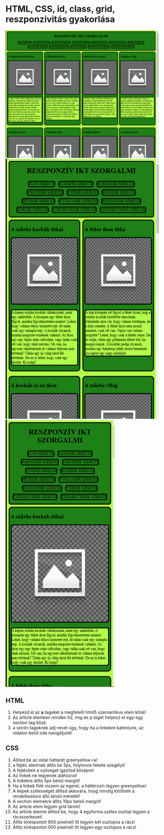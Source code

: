 # HTML, CSS, id, class, grid, reszponzivitás gyakorlása

<img src="minta/asztali.PNG" alt="asztali"><br>
<img src="minta/tablet.PNG" alt="asztali"> 
<img src="minta/mobil.PNG" alt="asztali"><br>

## HTML 

1. Helyezd el az **a** tageket a megfelelő html5 szemantikus elem közé!
2. Az article elemben minden h2, img és p taget helyezz el egy-egy section tag közé.
3. a sectin tageknek adj nevet úgy, hogy ha a linkekre kattintunk, az oldalon belül oda navigáljunk!


## CSS

1. Állítsd be az oldal hátterét greenyellow-ra!
2. a fejléc elemnek állíts be 5px, folytonos fekete szegélyt!
3. A fejlécben a szöveget igazítsd középre!
4. Az linkek ne legyenek aláhúzva!
5. A linkekre állíts 5px belső margót!
6. Ha  a linkek fölé viszem az egeret, a háttérszín legyen greenyellow!
7. A képek szélességét állítsd akkorára, hoyg mindig kitöltsék a rendelkezésre álló tároló méretét!
8. A section elemekre állíts 10px belső margót!
9. Az article elem legyen grid tároló! 
10. Az article elemre állítsd be, hogy 4 egyforma széles oszlop legyen a rácsszerkezet!
11. Állíts töréspontot 800 pixelnél! Itt legyen két oszlopos a rács!
12. Állíts töréspontot 500 pixelnél! Itt legyen egy oszlopos a rács!


